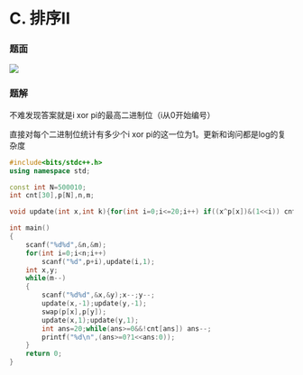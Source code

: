 # C. 排序II

### 题面

![](http://www.ebola.pro/images/xsyr1551_c_1.png)

### 题解

不难发现答案就是i xor pi的最高二进制位（i从0开始编号）

直接对每个二进制位统计有多少个i xor pi的这一位为1。更新和询问都是log的复杂度

```cpp
#include<bits/stdc++.h>
using namespace std;

const int N=500010;
int cnt[30],p[N],n,m;

void update(int x,int k){for(int i=0;i<=20;i++) if((x^p[x])&(1<<i)) cnt[i]+=k;}

int main()
{
	scanf("%d%d",&n,&m);
	for(int i=0;i<n;i++)
		scanf("%d",p+i),update(i,1);
	int x,y;
	while(m--)
	{
		scanf("%d%d",&x,&y);x--;y--;
		update(x,-1);update(y,-1);
		swap(p[x],p[y]);
		update(x,1);update(y,1);
		int ans=20;while(ans>=0&&!cnt[ans]) ans--;
		printf("%d\n",(ans>=0?1<<ans:0));
	}
	return 0;
}
```

